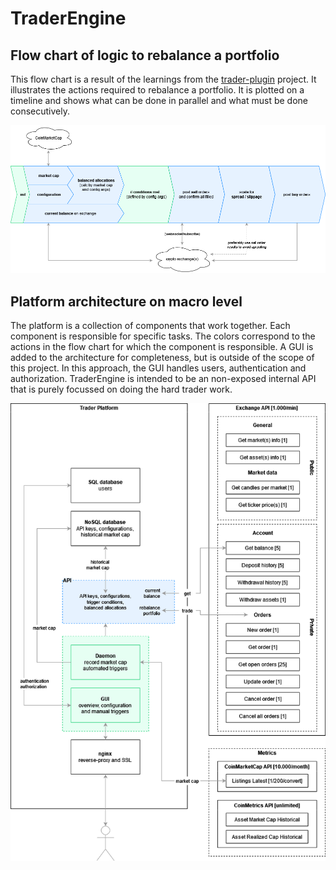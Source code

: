 # TraderEngine

## Flow chart of logic to rebalance a portfolio

This flow chart is a result of the learnings from the [trader-plugin](https://github.com/bvandevliet/trader-plugin) project. It illustrates the actions required to rebalance a portfolio. It is plotted on a timeline and shows what can be done in parallel and what must be done consecutively.

![Flow](./Wiki/Diagrams/Flow-PortfolioRebalance.drawio.png)

## Platform architecture on macro level

The platform is a collection of components that work together. Each component is responsible for specific tasks. The colors correspond to the actions in the flow chart for which the component is responsible. A GUI is added to the architecture for completeness, but is outside of the scope of this project. In this approach, the GUI handles users, authentication and authorization. TraderEngine is intended to be an non-exposed internal API that is purely focussed on doing the hard trader work.

![Architecture](./Wiki/Diagrams/Architecture-MacroLevel.drawio.png)